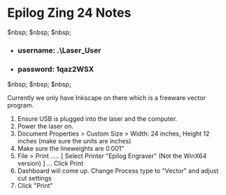 # Epilog Zing 24 Notes

$nbsp;
$nbsp;
$nbsp;

* ### username:     .\Laser_User
* ### password:     1qaz2WSX

$nbsp;
$nbsp;
$nbsp;

Currently we only have Inkscape on there which is a freeware vector program.

1) Ensure USB is plugged into the laser and the computer.
2) Power the laser on.
2) Document Properties > Custom Size > Width: 24 inches, Height 12 inches    (make sure the units are inches)
2) Make sure the lineweights are 0.001"
2) File > Print .....     [ Select Printer "Epilog Engraver" (Not the WinX64 version) ]  ... Click Print
2) Dashboard will come up. Change Process type to "Vector" and adjust cut settings
2) Click "Print"
